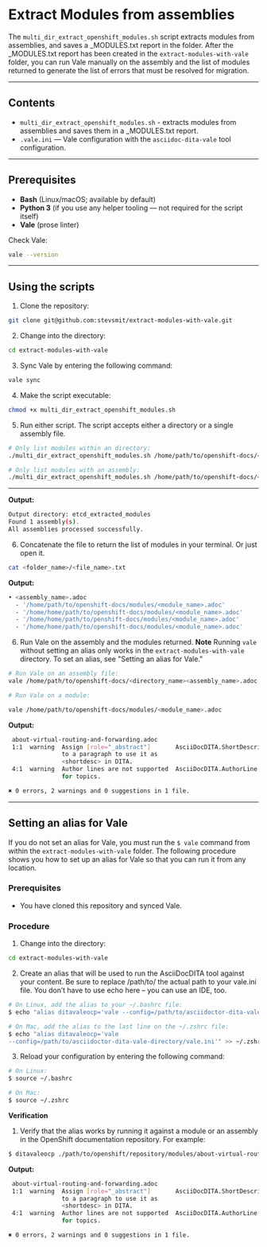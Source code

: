 # Extract Modules from assemblies

The `multi_dir_extract_openshift_modules.sh` script extracts modules from assemblies, and saves a _MODULES.txt report in the folder. After the _MODULES.txt report has been created in the `extract-modules-with-vale` folder, you can run Vale manually on the assembly and the list of modules returned to generate the list of errors that must be resolved for migration.

---

## Contents

- `multi_dir_extract_openshift_modules.sh` - extracts modules from assemblies and saves them in a _MODULES.txt report.
- `.vale.ini` — Vale configuration with the `asciidoc-dita-vale` tool configuration.
---

## Prerequisites

- **Bash** (Linux/macOS; available by default)
- **Python 3** (if you use any helper tooling — not required for the script itself)
- **Vale** (prose linter)

Check Vale:

```bash
vale --version
```
---

## Using the scripts

1. Clone the repository:

```bash
git clone git@github.com:stevsmit/extract-modules-with-vale.git
```
2. Change into the directory:

```bash
cd extract-modules-with-vale
```
3. Sync Vale by entering the following command:

 ```bash
vale sync
```

4. Make the script executable:
```bash
chmod +x multi_dir_extract_openshift_modules.sh
```
5. Run either script. The script accepts either a directory or a single assembly file.

```bash
# Only list modules within an directory:
./multi_dir_extract_openshift_modules.sh /home/path/to/openshift-docs/<directory_name>

# Only list modules with an assembly:
./multi_dir_extract_openshift_modules.sh /home/path/to/openshift-docs/<directory_name>/<assembly_name>.adoc
```
---
**Output:**
```bash
Output directory: etcd_extracted_modules
Found 1 assembly(s).
All assemblies processed successfully.
```

6. Concatenate the file to return the list of modules in your terminal. Or just open it.
```bash
cat <folder_name>/<file_name>.txt
 ```
**Output:**
```bash
• <assembly_name>.adoc
  - '/home/path/to/openshift-docs/modules/<module_name>.adoc'
  - '/home/home/path/to/openshift-docs/modules/<module_name>.adoc'
  - '/home/home/path/to/penshift-docs/modules/<module_name>.adoc'
  - '/home/home/path/to/openshift-docs/modules/<module_name>.adoc'
```

6. Run Vale on the assembly and the modules returned. **Note** Running `vale` without setting an alias only works in the `extract-modules-with-vale` directory. To set an alias, see "Setting an alias for Vale."
```bash
# Run Vale on an assembly file:
vale /home/path/to/openshift-docs/<directory_name><assembly_name>.adoc

# Run Vale on a module:

vale /home/path/to/openshift-docs/modules/<module_name>.adoc
```
**Output:**
```bash
 about-virtual-routing-and-forwarding.adoc
 1:1  warning  Assign [role="_abstract"]       AsciiDocDITA.ShortDescription 
               to a paragraph to use it as                                   
               <shortdesc> in DITA.                                          
 4:1  warning  Author lines are not supported  AsciiDocDITA.AuthorLine       
               for topics.                                                   

✖ 0 errors, 2 warnings and 0 suggestions in 1 file.
```
---

## Setting an alias for Vale
If you do not set an alias for Vale, you must run the `$ vale` command from within the `extract-modules-with-vale` folder. The following procedure shows you how to set up an alias for Vale so that you can run it from any location.

### Prerequisites

* You have cloned this repository and synced Vale.

### Procedure

1. Change into the directory:

```bash
cd extract-modules-with-vale
```

2. Create an alias that will be used to run the AsciiDocDITA tool against your content. Be sure to replace /path/to/ the actual path to your vale.ini file. You don’t have to use echo here – you can use an IDE, too.
```bash
# On Linux, add the alias to your ~/.bashrc file:
$ echo "alias ditavaleocp='vale --config=/path/to/asciidoctor-dita-vale-directory/vale.ini'" >> ~/.bashrc

# On Mac, add the alias to the last line on the ~/.zshrc file:
$ echo "alias ditavaleocp='vale 
--config=/path/to/asciidoctor-dita-vale-directory/vale.ini'" >> ~/.zshrc
```

3. Reload your configuration by entering the following command:
```bash
# On Linux:
$ source ~/.bashrc

# On Mac:
$ source ~/.zshrc
```

**Verification**

1. Verify that the alias works by running it against a module or an assembly in the OpenShift documentation repository. For example:
```bash
$ ditavaleocp ./path/to/openshift/repository/modules/about-virtual-routing-and-forwarding.adoc 
```
**Output:**
```bash
 about-virtual-routing-and-forwarding.adoc
 1:1  warning  Assign [role="_abstract"]       AsciiDocDITA.ShortDescription 
               to a paragraph to use it as                                   
               <shortdesc> in DITA.                                          
 4:1  warning  Author lines are not supported  AsciiDocDITA.AuthorLine       
               for topics.                                                   

✖ 0 errors, 2 warnings and 0 suggestions in 1 file.
```

